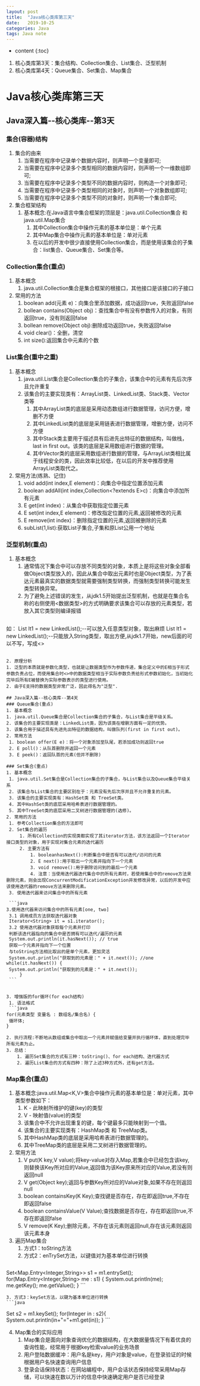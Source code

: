 ```yaml
---
layout: post
title:  "Java核心类库第三天"
date:   2019-10-25
categories: Java
tags: Java note
---
```


* content
{:toc}

1. 核心类库第3天：集合结构、Collection集合、List集合、泛型机制
2. 核心类库第4天：Queue集合、Set集合、Map集合












# Java核心类库第三天
## Java深入篇--核心类库--第3天
### 集合(容器)结构
1. 集合的由来
    1. 当需要在程序中记录单个数据内容时，则声明一个变量即可;
    2. 当需要在程序中记录多个类型相同的数据内容时，则声明一个一维数组即可;
    3. 当需要在程序中记录多个类型不同的数据内容时，则构造一个对象即可;
    4. 当需要在程序中记录多个类型相同的对象时，则声明一个对象数组即可;
    5. 当需要在程序中记录多个类型不同的对象时，则声明一个集合即可;
2. 集合框架结构
    1. 基本概念:在Java语言中集合框架的顶层是：java.util.Collection集合 和 java.util.Map集合
        1. 其中Collection集合中操作元素的基本单位是：单个元素
        2. 其中Map集合中操作元素的基本单位是：单对元素
        3. 在以后的开发中很少直接使用Collection集合，而是使用该集合的子集合：list集合、Queue集合、Set集合等。

### Collection集合(重点)
1. 基本概念
    1. java.util.Collection集合是集合框架的根接口，其他接口是该接口的子接口
2. 常用的方法
    1. boolean add(元素 e)：向集合里添加数据，成功返回true，失败返回false
    2. bollean contains(Object obj)：查找集合中有没有参数传入的对象，有则返回true，没有则返回false
    3. bollean remove(Object obj):删除成功返回true，失败返回false
    4. void clear()：全删，清空
    5. int size():返回集合中元素的个数

### List集合(重中之重)
1. 基本概念
    1. java.util.List集合是Collection集合的子集合，该集合中的元素有先后次序且允许重复
    2. 该集合的主要实现类有：ArrayList类、LinkedList类、Stack类、Vector类等
        1. 其中ArrayList类的底层是采用动态数组进行数据管理，访问方便，增删不方便
        2. 其中LinkedList类的底层是采用链表进行数据管理，增删方便，访问不方便
        3. 其中Stack类主要用于描述具有后进先出特征的数据结构，叫做栈，last in first out。该类的底层是采用数组进行数据的管理。
        4. 其中Vector类的底层采用数组进行数据的管理，与ArrayList类相比属于线程安全的类，因此效率比较低，在以后的开发中推荐使用ArrayList类取代之。
2. 常用方法(练熟、记住)
    1. void add(int index,E element)：向集合中指定位置添加元素
    2. boolean addAll(int index,Collection<?extends E>c)：向集合中添加所有元素
    3. E get(int index)：从集合中获取指定位置元素
    4. E set(int index,E element)：修改指定位置的元素,返回被修改的元素
    5. E remove(int index)：删除指定位置的元素,返回被删除的元素
    6. subList(1,list):获取List子集合,子集和原List公用一个地址

### 泛型机制(重点)
1. 基本概念
   1. 通常情况下集合中可以存放不同类型的对象，本质上是将这些对象全部看做Object类型放入的，因此从集合中取出元素时也是Object类型，为了表达元素最真实的数据类型就需要强制类型转换，而强制类型转换可能发生类型转换异常。
   2. 为了避免上述错误的发生，从jdk1.5开始提出泛型机制，也就是在集合名称的右侧使用<数据类型>的方式明确要求该集合可以存放的元素类型，若放入其它类型则编译报错
   ```java
如：
List lt1 = new LinkedList();--可以放入任意类型对象，取出麻烦
List<String> lt1 = new LinkedList<String>();--只能放入String类型，取出方便,从jdk1.7开始，new后面的<String>可以不写，写成<>
   ```

2. 原理分析
   1. 泛型的本质就是参数化类型，也就是让数据类型作为参数传递，集合定义中的E相当于形式参数负责占位，而使用集合时<>中的数据类型相当于实际参数负责给形式参数初始化，当初始化完毕后所有E被替换为实际参数表示的类型进行使用。
   2. 由于E支持的数据类型非常广泛，因此得名为"泛型".

## Java深入篇--核心类库--第4天
### Queue集合(重点)
1. 基本概念
   1. java.util.Queue集合是Collection集合的子集合，与List集合是平级关系。
   2. 该集合的主要实现类是：LinkedList类，因为该类在增删方面有一定的优势。
   3. 该集合用于描述具有先进先出特征的数据结构，叫做队列(first in first out)。
2. 常用方法
    1. boolean offer(E e)：将一个对象添加至队尾，若添加成功则返回true
    2. E poll()：从队首删除并返回一个元素
    3. E peek()：返回队首的元素(但并不删除)

### Set集合(重点)
1. 基本概念
    1. java.util.Set集合是Collection集合的子集合，与List集合以及Queue集合平级关系
    2. 该集合与List集合的主要区别在于：元素没有先后次序并且不允许重复的元素。
    3. 该集合的主要实现类有：HashSet类 和 TreeSet类。
    4. 其中HashSet类的底层采用哈希表进行数据管理的。
    5. 其中TreeSet类的底层采用二叉树进行数据管理的(选修)。
2. 常用的方法
    1. 参考Collection集合的方法即可
    2. Set集合的遍历
        1. 所有Collection的实现类都实现了其iterator方法，该方法返回一个Iterator接口类型的对象，用于实现对集合元素的迭代遍历
        2. 主要方法有
            1. booleanhasNext():判断集合中是否有可以迭代/访问的元素
            2. E next():用于取出一个元素并指向下一个元素
            3. void remove():用于删除访问到的最后一个元素
            4. 注意：当使用迭代器迭代集合中的所有元素时，若使用集合中的remove方法来删除元素，则会出现ConcurrentModificationException并发修改异常，以后的开发中应该使用迭代器的remove方法来删除元素。
    3. 使用迭代器来访问集合中的所有元素

    ```java
3.使用迭代器来访问集合中的所有元素[one, two]
    3.1 调用成员方法获取迭代器对象
    Iterator<String> it = s1.iterator();
    3.2 使用迭代器对象获取每个元素并打印
    判断该迭代器指向的集合中是否拥有可以迭代/遍历的元素
    System.out.println(it.hasNext()); // true
    获取一个元素并指向下一个位置
    与toString方法相比取出的是单个元素，更加灵活
    System.out.println("获取到的元素是：" + it.next()); //one 
while(it.hasNext()) {
    System.out.println("获取到的元素是：" + it.next());
        }
    ```


3. 增强版的for循环(for each结构)
    1. 语法格式
    ```java
for(元素类型 变量名 : 数组名/集合名) {
    循环体;
}
   ```

    2. 执行流程:不断地从数组或集合中取出一个元素并赋值给变量并执行循环体，直到处理完毕所有元素为止。
    3. 总结：
        1. 遍历Set集合的方式有三种：toString()、for each结构、迭代器方式
        2. 遍历List集合的方式有四种：除了上述3种方式外，还有get方法。

### Map集合(重点)
1. 基本概念:java.util.Map<K,V>集合中操作元素的基本单位是：单对元素，其中类型参数如下：  
    1. K - 此映射所维护的键(key)的类型
    2. V - 映射值(value)的类型
    3. 该集合中不允许出现重复的键，每个键最多只能映射到一个值。 
    4. 该集合的主要实现类有：HashMap类 和 TreeMap类。
    5. 其中HashMap类的底层是采用哈希表进行数据管理的。
    6. 其中TreeMap类的底层是采用二叉树进行数据管理的。
2. 常用方法
    1. V put(K key,V value);将key-value对存入Map,若集合中已经包含该key,则替换该Key所对应的Value,返回值为该Key原来所对应的Value,若没有则返回null
    2. V get(Object key);返回与参数Key所对应的Value对象,如果不存在则返回null
    3. boolean containsKey(K Key);查找键是否存在，存在即返回true,不存在即返回false
    4. boolean containsValue(V Value);查找数据是否存在，存在即返回true,不存在即返回false
    5. V remove(K Key);删除元素，不存在该元素则返回null,存在该元素则返回该元素本身
3. 遍历Map集合
    1. 方式1：toString方法
    2. 方式2：enTrySet方法，以键值对为基本单位进行转换
    ```java
Set<Map.Entry<Integer,String>> s1 = m1.entrySet();
for(Map.Entry<Integer,String> me : s1) {
    System.out.println(me);
    me.getKey();
    me.getValue();
}
    ```

    3. 方式3：keySet方法，以键为基本单位进行转换
    ```java
Set<Integer> s2 = m1.keySet();
for(Integer in : s2){
    System.out.println(in+"="+m1.get(in));
}
    ```

4. Map集合的实际应用
    1. Map集合是面向对象查询优化的数据结构，在大数据量情况下有着优良的查询性能，经常用于根据key检索value的业务场景
    2. 用户登陆数据缓冲：用户名是key，用户对象是value，在登录验证的时候根据用户名快速查询用户信息
    3. 登录会话保持状态：在网站编程中，用户会话状态保持经常采用Map存储，可以快速在数以万计的信息中快速确定用户是否已经登录






































